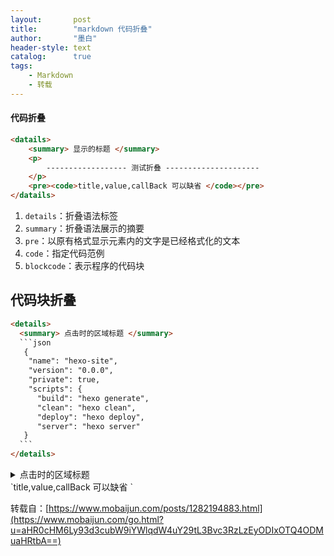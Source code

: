 ```yaml
---
layout:       post
title:        "markdown 代码折叠"
author:       "墨白"
header-style: text
catalog:      true
tags:
    - Markdown
    - 转载
---
```


#### 代码折叠

```html
<datails>
    <summary> 显示的标题 </summary>
    <p>
        ------------------ 测试折叠 ---------------------
    </p>
    <pre><code>title,value,callBack 可以缺省 </code></pre>
</datails>
```

1. `details`：折叠语法标签
2. `summary`：折叠语法展示的摘要
3. `pre`：以原有格式显示元素内的文字是已经格式化的文本
4. `code`：指定代码范例
5. `blockcode`：表示程序的代码块

## 代码块折叠

~~~html
<details>
  <summary> 点击时的区域标题 </summary>
  ```json
   {
    "name": "hexo-site",
    "version": "0.0.0",
    "private": true,
    "scripts": {
      "build": "hexo generate",
      "clean": "hexo clean",
      "deploy": "hexo deploy",
      "server": "hexo server"
   }
  ```
</details>
~~~


<details>
  <summary> 点击时的区域标题 </summary>
  ```json
   {
    "name": "hexo-site",
    "version": "0.0.0",
    "private": true,
    "scripts": {
      "build": "hexo generate",
      "clean": "hexo clean",
      "deploy": "hexo deploy",
      "server": "hexo server"
   }
  ```
</details>
`title,value,callBack 可以缺省 `

转载自：[https://www.mobaijun.com/posts/1282194883.html](https://www.mobaijun.com/go.html?u=aHR0cHM6Ly93d3cubW9iYWlqdW4uY29tL3Bvc3RzLzEyODIxOTQ4ODMuaHRtbA==)
